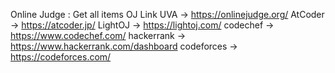 Online Judge :
Get all items 
OJ	      Link
UVA	-> https://onlinejudge.org/
AtCoder	-> https://atcoder.jp/
LightOJ	-> https://lightoj.com/
codechef	-> https://www.codechef.com/
hackerrank	-> https://www.hackerrank.com/dashboard
codeforces	-> https://codeforces.com/
